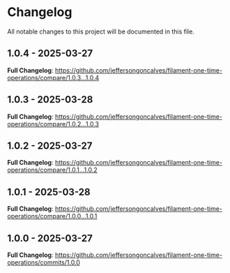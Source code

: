 # Changelog

All notable changes to this project will be documented in this file.

## 1.0.4 - 2025-03-27

**Full Changelog**: https://github.com/jeffersongoncalves/filament-one-time-operations/compare/1.0.3...1.0.4

## 1.0.3 - 2025-03-28

**Full Changelog**: https://github.com/jeffersongoncalves/filament-one-time-operations/compare/1.0.2...1.0.3

## 1.0.2 - 2025-03-27

**Full Changelog**: https://github.com/jeffersongoncalves/filament-one-time-operations/compare/1.0.1...1.0.2

## 1.0.1 - 2025-03-28

**Full Changelog**: https://github.com/jeffersongoncalves/filament-one-time-operations/compare/1.0.0...1.0.1

## 1.0.0 - 2025-03-27

**Full Changelog**: https://github.com/jeffersongoncalves/filament-one-time-operations/commits/1.0.0
